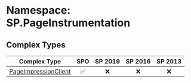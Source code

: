 # Namespace: SP.PageInstrumentation

## Complex Types

Complex Type | SPO | SP 2019 | SP 2016 | SP 2013
----------|:---:|:-------:|:-------:|:-------:
[PageImpressionClient](./ComplexTypes/PageImpressionClient.md) | ✅ | ❌ | ❌ | ❌